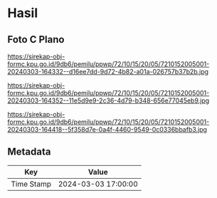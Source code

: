 # Hasil

## Foto C Plano

https://sirekap-obj-formc.kpu.go.id/9db6/pemilu/ppwp/72/10/15/20/05/7210152005001-20240303-164332--d16ee7dd-9d72-4b82-a01a-026757b37b2b.jpg

https://sirekap-obj-formc.kpu.go.id/9db6/pemilu/ppwp/72/10/15/20/05/7210152005001-20240303-164352--11e5d9e9-2c36-4d79-b348-656e77045eb9.jpg

https://sirekap-obj-formc.kpu.go.id/9db6/pemilu/ppwp/72/10/15/20/05/7210152005001-20240303-164418--5f358d7e-0a4f-4460-9549-0c0336bbafb3.jpg


## Metadata

| Key        | Value               |
| ---------- | ------------------- |
| Time Stamp | 2024-03-03 17:00:00 |



